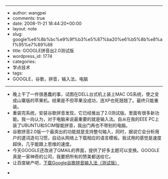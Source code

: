 - --
- author: wangpei
- comments: true
- date: 2008-11-21 18:44:20+00:00
- layout: note
- slug: google%e6%8b%bc%e9%9f%b3%e5%87%ba20%e6%b5%8b%e8%af%95%e7%89%88
- title: GOOGLE拼音出2.0测试版
- wordpress_id: 1774
- categories:
- 学点技术
- tags:
- GOOGLE，谷歌，拼音，输入法，电脑
- --
- 晚上干了一件很愚蠢的事，试图在DELL台式机上装上MAC OS系统，使之变成山寨版的苹果机。结果是不但苹果没成功，连XP也死翘翘了。最终只能重装。  
- 重装完系统，安装谷歌拼音发现，它已经推出了2.0测试版。里面有很多新功能。我一向认为，对于电脑来说最重要的就是输入法。自从在我的EEE PC上装了UBUNTU和SCIM智能拼音，我出门再也不带别的电脑。  
- 谷歌拼音2.0版一个最突出的功能就是支持整句输入，同时，据说它会分析用户的遣词造句习惯，自动从网络上下载相应的语言模板。我试用的感觉是速度超快，几乎能跟上思维的速度。  
- 今天GOOGLE还改进了GMAIL的界面，提供了好多主题可以变换。GOOGLE真是一家神奇的公司，我要把所有的赞美都送给它。  
- 让百度破产吧，[下载Google谷歌拼音输入法（测试版）](http://www.google.com/ime/pinyin/beta/index.html)  
- <blockquote></blockquote>
